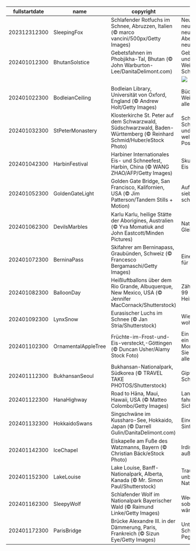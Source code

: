 |fullstartdate|name|copyright|title|image|
|--|--|--|--|--|
202312312300|SleepingFox|Schlafender Rotfuchs im Schnee, Abruzzen, Italien (© marco vancini/500px/Getty Images)|Neues Jahr, neue Träume, neue Abenteuer, neue Visionen|![](/de-DE/2024/01/202312312300SleepingFox.jpg)|
202401012300|BhutanSolstice|Gebetsfahnen im Phobjikha-Tal, Bhutan (© John Warburton-Lee/DanitaDelimont.com)|Gebetsfahnen und antike Weisheiten von Schamanen|![](/de-DE/2024/01/202401012300BhutanSolstice.jpg)|
||||![](/de-DE/2024/01/.jpg)|
202401022300|BodleianCeiling|Bodleian Library, Universität von Oxford, England (© Andrew Holt/Getty Images)|Bücher und Weisheit bis in alle Ewigkeit!|![](/de-DE/2024/01/202401022300BodleianCeiling.jpg)|
202401032300|StPeterMonastery|Klosterkirche St. Peter auf dem Schwarzwald, Südschwarzwald, Baden-Württemberg (© Reinhard Schmid/Huber/eStock Photo)|Schnee, Schwarzwald und ein Kloster, welch schönes Poster!|![](/de-DE/2024/01/202401032300StPeterMonastery.jpg)|
202401042300|HarbinFestival|Harbiner Internationales Eis- und Schneefest, Harbin, China (© WANG ZHAO/AFP/Getty Images)|Skulpturen aus Eis|![](/de-DE/2024/01/202401042300HarbinFestival.jpg)|
202401052300|GoldenGateLight|Golden Gate Bridge, San Francisco, Kalifornien, USA (© Jim Patterson/Tandem Stills + Motion)|Auf Wolke sieben schweben|![](/de-DE/2024/01/202401052300GoldenGateLight.jpg)|
202401062300|DevilsMarbles|Karlu Karlu, heilige Stätte der Aborigines, Australien (© Yva Momatiuk and John Eastcott/Minden Pictures)|Natürliches Gleichgewicht|![](/de-DE/2024/01/202401062300DevilsMarbles.jpg)|
202401072300|BerninaPass|Skifahrer am Berninapass, Graubünden, Schweiz (© Francesco Bergamaschi/Getty Images)|Eine Piste ganz für sich allein?|![](/de-DE/2024/01/202401072300BerninaPass.jpg)|
202401082300|BalloonDay|Heißluftballons über dem Rio Grande, Albuquerque, New Mexico, USA (© Jennifer MacCornack/Shutterstock)|Zählen Sie auch 99 Heißluftballons?|![](/de-DE/2024/01/202401082300BalloonDay.jpg)|
202401092300|LynxSnow|Eurasischer Luchs im Schnee (© Jan Stria/Shutterstock)|Wie der Luchs wohl schnurrt?|![](/de-DE/2024/01/202401092300LynxSnow.jpg)|
202401102300|OrnamentalAppleTree|Früchte-im-Frost-und-Eis-versteckt,-Göttingen (© Duncan Usher/Alamy Stock Foto)|Ein Apfel heute, ein Apfel Morgen, und Sie sind frei von allen Sorgen!|![](/de-DE/2024/01/202401102300OrnamentalAppleTree.jpg)|
202401112300|BukhansanSeoul|Bukhansan-Nationalpark, Südkorea (© TRAVEL TAKE PHOTOS/Shutterstock)|Gipfel der Schönheit|![](/de-DE/2024/01/202401112300BukhansanSeoul.jpg)|
202401122300|HanaHighway|Road to Hāna, Maui, Hawaii, USA (© Matteo Colombo/Getty Images)|Langsam fahren und die Sicht genießen|![](/de-DE/2024/01/202401122300HanaHighway.jpg)|
202401132300|HokkaidoSwans|Singschwäne im Kussharo-See, Hokkaido, Japan (© Darrell Gulin/DanitaDelimont.com)|Eine gefiederte Sinfonie in Weiß|![](/de-DE/2024/01/202401132300HokkaidoSwans.jpg)|
202401142300|IceChapel|Eiskapelle am Fuße des Watzmanns, Bayern (© Christian Bäck/eStock Photo)|Irdisch oder außerirdisch?|![](/de-DE/2024/01/202401142300IceChapel.jpg)|
202401152300|LakeLouise|Lake Louise, Banff-Nationalpark, Alberta, Kanada (© Mr. Simon Paul/Shutterstock)|Traumhaus in unberührter Natur|![](/de-DE/2024/01/202401152300LakeLouise.jpg)|
202401162300|SleepyWolf|Schlafender Wolf im Nationalpark Bayerischer Wald (© Raimund Linke/Getty Images)|Weckt mich, sobald es wärmer wird|![](/de-DE/2024/01/202401162300SleepyWolf.jpg)|
202401172300|ParisBridge|Brücke Alexandre III. in der Dämmerung, Paris, Frankreich (© Sizun Eye/Getty Images)|Unter dem Schutz von Pegasus|![](/de-DE/2024/01/202401172300ParisBridge.jpg)|
